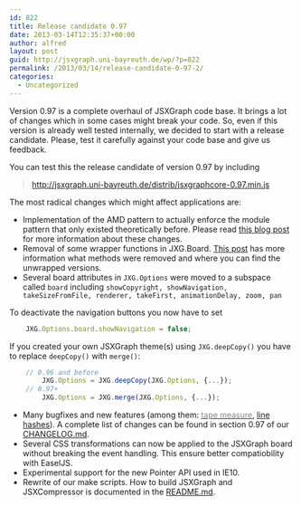 ```yaml
---
id: 822
title: Release candidate 0.97
date: 2013-03-14T12:35:37+00:00
author: alfred
layout: post
guid: http://jsxgraph.uni-bayreuth.de/wp/?p=822
permalink: /2013/03/14/release-candidate-0-97-2/
categories:
  - Uncategorized
---
```

Version 0.97 is a complete overhaul of JSXGraph code base. It brings a lot of changes which in some cases might break your code. So, even if this version is already well tested internally, we decided to start with a release candidate. Please, test it carefully against your code base and give us feedback.

You can test this the release candidate of version 0.97 by including

> <http://jsxgraph.uni-bayreuth.de/distrib/jsxgraphcore-0.97.min.js>

The most radical changes which might affect applications are:

* Implementation of the AMD pattern to actually enforce the module pattern that only existed theoretically before. Please read [this blog post](http://jsxgraph.uni-bayreuth.de/wp/2013/03/14/jsxgraph-and-amd/) for more information about these changes.
* Removal of some wrapper functions in JXG.Board. [This post](http://jsxgraph.uni-bayreuth.de/wp/2013/03/14/code-cleanup-in-0-97/) has more information what methods were removed and where you can find the unwrapped versions.
* Several board attributes in `JXG.Options` were moved to a subspace called `board` including
`showCopyright, showNavigation, takeSizeFromFile, renderer, takeFirst, animationDelay, zoom, pan`

To deactivate the navigation buttons you now have to set

```javascript
    JXG.Options.board.showNavigation = false;
```

If you created your own JSXGraph theme(s) using `JXG.deepCopy()` you have to replace `deepCopy()` with `merge()`:

```javascript    
    // 0.96 and before 
        JXG.Options = JXG.deepCopy(JXG.Options, {...}); 
    // 0.97+ 
        JXG.Options = JXG.merge(JXG.Options, {...});
```

* Many bugfixes and new features (among them: <a href="http://jsxgraph.uni-bayreuth.de/wiki/index.php/Tape_measure" target="_blank"><span style="color: #888888;">tape measure</span></a>, <a href="http://jsxgraph.uni-bayreuth.de/docs/symbols/Hash.html" target="_blank">line hashes</a>). A complete list of changes can be found in section 0.97 of our [CHANGELOG.md](https://github.com/jsxgraph/jsxgraph/blob/master/CHANGELOG.md#097).
* Several CSS transformations can now be applied to the JSXGraph board without breaking the event handling. This ensure better compatiobility with EaselJS.
* Experimental support for the new Pointer API used in IE10.
* Rewrite of our make scripts. How to build JSXGraph and JSXCompressor is documented in the [README.md](https://github.com/jsxgraph/jsxgraph/blob/master/README.md).
